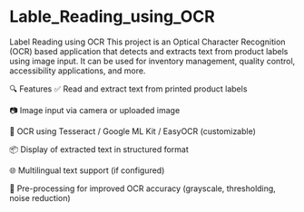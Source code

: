 # Lable_Reading_using_OCR
Label Reading using OCR
This project is an Optical Character Recognition (OCR) based application that detects and extracts text from product labels using image input. It can be used for inventory management, quality control, accessibility applications, and more.

🔍 Features
✅ Read and extract text from printed product labels

📷 Image input via camera or uploaded image

🧠 OCR using Tesseract / Google ML Kit / EasyOCR (customizable)

📦 Display of extracted text in structured format

🌐 Multilingual text support (if configured)

🧪 Pre-processing for improved OCR accuracy (grayscale, thresholding, noise reduction)

